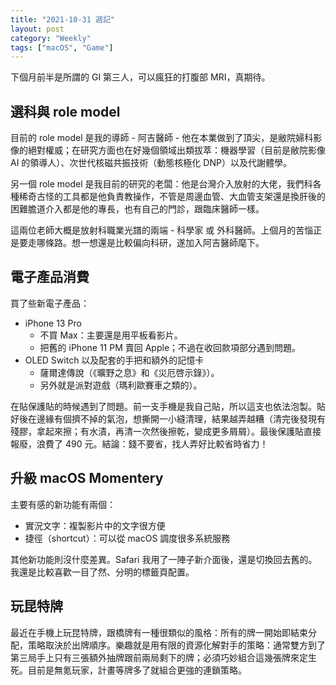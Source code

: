 ```yaml
---
title: "2021-10-31 週記"
layout: post
category: "Weekly"
tags: ["macOS", "Game"]
---
```


下個月前半是所謂的 GI 第三人，可以瘋狂的打腹部 MRI，真期待。

## 選科與 role model

目前的 role model 是我的導師 - 阿吉醫師 - 他在本業做到了頂尖，是敝院婦科影像的絕對權威；在研究方面也在好幾個領域出類拔萃：機器學習（目前是敝院影像 AI 的領導人）、次世代核磁共振技術（動態核極化 DNP）以及代謝體學。

另一個 role model 是我目前的研究的老闆：他是台灣介入放射的大佬，我們科各種稀奇古怪的工具都是他負責教操作，不管是周邊血管、大血管支架還是換肝後的困難膽道介入都是他的專長，也有自己的門診，跟臨床醫師一樣。

這兩位老師大概是放射科職業光譜的兩端 - 科學家 或 外科醫師。上個月的苦惱正是要走哪條路。想一想還是比較偏向科研，遂加入阿吉醫師麾下。

## 電子產品消費

買了些新電子產品：

- iPhone 13 Pro
  - 不買 Max：主要還是用平板看影片。
  - 把舊的 iPhone 11 PM 賣回 Apple；不過在收回款項部分遇到問題。
- OLED Switch 以及配套的手把和額外的記憶卡
  - 薩爾達傳說（《曠野之息》和《災厄啓示錄》）。
  - 另外就是派對遊戲（瑪利歐賽車之類的）。

在貼保護貼的時候遇到了問題。前一支手機是我自己貼，所以這支也依法泡製。貼好後在邊緣有個擠不掉的氣泡，想撕開一小縫清理，結果越弄越糟（清完後發現有殘膠，拿起來擦；有水漬，再清一次然後擦乾，變成更多屑屑）。最後保護貼直接報廢，浪費了 490 元。結論：錢不要省，找人弄好比較省時省力！

## 升級 macOS Momentery

主要有感的新功能有兩個：

- 實況文字：複製影片中的文字很方便
- 捷徑（shortcut）：可以從 macOS 調度很多系統服務

其他新功能則沒什麼差異。Safari 我用了一陣子新介面後，還是切換回去舊的。我還是比較喜歡一目了然、分明的標籤頁配置。

## 玩昆特牌

最近在手機上玩昆特牌，跟橋牌有一種很類似的風格：所有的牌一開始即結束分配，策略取決於出牌順序。樂趣就是用有限的資源化解對手的策略：通常雙方到了第三局手上只有三張額外抽牌跟前兩局剩下的牌；必須巧妙組合這幾張牌來定生死。目前是無氪玩家，計畫等牌多了就組合更強的連鎖策略。
